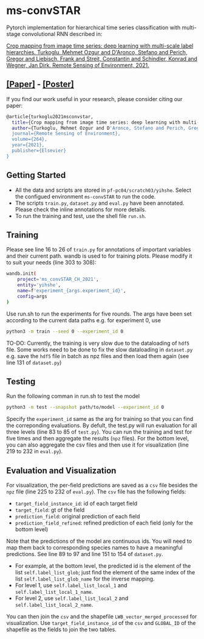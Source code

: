 # ms-convSTAR
Pytorch implementation for hierarchical time series classification with multi-stage convolutional RNN described in: 

[Crop mapping from image time series: deep learning with multi-scale label hierarchies. Turkoglu, Mehmet Ozgur and D'Aronco, Stefano and Perich, Gregor and Liebisch, Frank and Streit, Constantin and Schindler, Konrad and Wegner, Jan Dirk. Remote Sensing of Environment, 2021.](https://arxiv.org/pdf/2102.08820.pdf)


## [[Paper]](https://arxiv.org/pdf/2102.08820.pdf)  - [[Poster]](https://drive.google.com/file/d/1UkzijujTMTFv-fwTs4cFjFIRQlJQoUrq/view?usp=sharing)

If you find our work useful in your research, please consider citing our paper:

```bash
@article{turkoglu2021msconvstar,
  title={Crop mapping from image time series: deep learning with multi-scale label hierarchies},
  author={Turkoglu, Mehmet Ozgur and D'Aronco, Stefano and Perich, Gregor and Liebisch, Frank and Streit, Constantin and Schindler, Konrad and Wegner, Jan Dirk},
  journal={Remote Sensing of Environment},
  volume={264},
  year={2021},
  publisher={Elsevier}
}
```
## Getting Started
- All the data and scripts are stored in `pf-pc04/scratch03/yihshe`. Select the configued environment `ms-convSTAR` to run the code.
- The scripts `train.py`, `dataset.py` and `eval.py` have been annotated. Please check the inline annotations for more details.
- To run the training and test, use the shell file `run.sh`.

## Training
Please see line 16 to 26 of `train.py` for annotations of important variables and their current path. 
wandb is used to for training plots. Please modify it to suit your needs (line 303 to 308):
```bash
wandb.init(
    project='ms_convSTAR_CH_2021',
    entity='yihshe',
    name=f'experiment_{args.experiment_id}',
    config=args
)
```

Use run.sh to run the experiments for five rounds. The args have been set according to the current data paths e.g. for experiment 0, use
```bash
python3 -m train --seed 0 --experiment_id 0
```

TO-DO: Currently, the training is very slow due to the dataloading of `hdf5` file. Some works need to be done to fix the slow dataloading in `dataset.py` e.g. save the `hdf5` file in batch as npz files and then load them again (see line 131 of `dataset.py`)

## Testing 
Run the following comman in run.sh to test the model
```bash
python3 -m test --snapshot path/to/model --experiment_id 0 
```
Specify the `experiment_id` same as the arg for training so that you can find the correponding evaluations. By defult, the test.py will run evaluation for all three levels (line 83 to 85 of `test.py`). You can run the training and test for five times and then aggregate the results (`npz` files). For the bottom level, you can also aggregate the csv files and then use it for visualization (line 219 to 232 in `eval.py`). 

## Evaluation and Visualization
For visualization, the per-field predictions are saved as a `csv` file besides the `npz` file (line 225 to 232 of `eval.py`). The `csv` file has the following fields: 
  * `target_field_instance_id`: id of each target field
  * `target_field`: gt of the field
  * `prediction_field`: original prediction of each field
  * `prediction_field_refined`: refined prediction of each field (only for the bottom level)

Note that the predictions of the model are continuous ids. You will need to map them back to corresponding species names to have a meaningful predictions. See line 89 to 97 and line 151 to 154 of `dataset.py`. 
  * For example, at the bottom level, the predicted id is the element of the list `self.label_list_glob`; just find the element of the same index  of the list `self.label_list_glob_name` for the inverse mapping. 
  * For level 1, use `self.label_list_local_1` and `self.label_list_local_1_name`. 
  * For level 2, use `self.label_list_local_2` and `self.label_list_local_2_name`.

You can then join the `csv` and the shapefile `LWB_vector_merged_processed` for visualization. Use `target_field_instance_id` of the `csv` and `GLOBAL_ID` of the shapefile as the fields to join the two tables.




